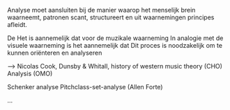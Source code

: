 Analyse moet aansluiten bij de manier waarop het menselijk brein waarneemt, patronen scant, structureert en uit waarnemingen principes afleidt. 

De 
Het is aannemelijk dat voor de muzikale waarneming 
In analogie met de visuele waarneming is het aannemelijk dat 
Dit proces is noodzakelijk om te kunnen oriënteren en analyseren



--> Nicolas Cook, Dunsby & Whitall, history of western music theory (CHO)
Analysis (OMO)

Schenker analyse
Pitchclass-set-analyse (Allen Forte)

...